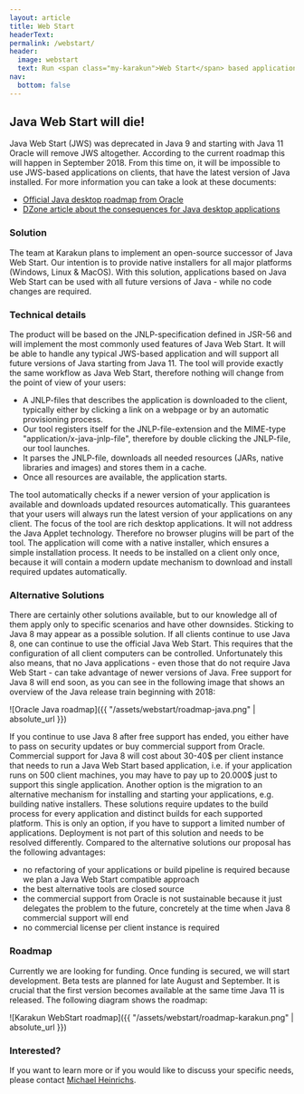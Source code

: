 ```yaml
---
layout: article
title: Web Start
headerText:
permalink: /webstart/
header:
  image: webstart
  text: Run <span class="my-karakun">Web Start</span> based application after the release of <span class="my-karakun">Java 11</span>
nav:
  bottom: false
---
```

## Java Web Start will die!
Java Web Start (JWS) was deprecated in Java 9 and starting with Java 11 Oracle will remove JWS altogether. According to the current roadmap this will happen in September 2018. From this time on, it will be impossible to use JWS-based applications on clients, that have the latest version of Java installed.
For more information you can take a look at these documents:

* [Official Java desktop roadmap from Oracle](http://www.oracle.com/technetwork/java/javase/javaclientroadmapupdate2018mar-4414431.pdf)
* [DZone article about the consequences for Java desktop applications](https://dzone.com/articles/what-the-future-java-releases-will-mean-for-legacy)

### Solution
The team at Karakun plans to implement an open-source successor of Java Web Start. Our intention is to provide native installers for all major platforms (Windows, Linux & MacOS). With this solution, applications based on Java Web Start can be used with all future versions of Java - while no code changes are required.

### Technical details
The product will be based on the JNLP-specification defined in JSR-56 and will implement the most commonly used features of Java Web Start. It will be able to handle any typical JWS-based application and will support all future versions of Java starting from Java 11.
The tool will provide exactly the same workflow as Java Web Start, therefore nothing will change from the point of view of your users: 
* A JNLP-files that describes the application is downloaded to the client, typically either by clicking a link on a webpage or by an automatic provisioning process. 
* Our tool registers itself for the JNLP-file-extension and the MIME-type "application/x-java-jnlp-file", therefore by double clicking the JNLP-file, our tool launches. 
* It parses the JNLP-file, downloads all needed resources (JARs, native libraries and images) and stores them in a cache. 
* Once all resources are available, the application starts. 

The tool automatically checks if a newer version of your application is available and downloads updated resources automatically. This guarantees that your users will always run the latest version of your applications on any client.
The focus of the tool are rich desktop applications. It will not address the Java Applet technology. Therefore no browser plugins will be part of the tool.
The application will come with a native installer, which ensures a simple installation process. It needs to be installed on a client only once, because it will contain a modern update mechanism to download and install required updates automatically.

### Alternative Solutions
There are certainly other solutions available, but to our knowledge all of them apply only to specific scenarios and have other downsides.
Sticking to Java 8 may appear as a possible solution. If all clients continue to use Java 8, one can continue to use the official Java Web Start. This requires that the configuration of all client computers can be  controlled. Unfortunately this also means, that no Java applications - even those that do not require Java Web Start - can take advantage of newer versions of Java.
Free support for Java 8 will end soon, as you can see in the following image that shows an overview of the Java release train beginning with 2018:

![Oracle Java roadmap]({{ "/assets/webstart/roadmap-java.png" | absolute_url }})

If you continue to use Java 8 after free support has ended, you either have to pass on security updates or buy commercial support from Oracle. Commercial support for Java 8 will cost about 30-40$ per client instance that needs to run a Java Web Start based application, i.e. if your application runs on 500 client machines, you may have to pay up to 20.000$ just to support this single application.
Another option is the migration to an alternative mechanism for installing and starting your applications, e.g. building native installers. These solutions require updates to the build process for every application and distinct builds for each supported platform. This is only an option, if you have to support a limited number of applications. Deployment is not part of this solution and needs to be resolved differently.
Compared to the alternative solutions our proposal has the following advantages:
* no refactoring of your applications or build pipeline is required because we plan a Java Web Start compatible approach
* the best alternative tools are closed source
* the commercial support from Oracle is not sustainable because it just delegates the problem to the future, concretely at the time when Java 8 commercial support will end
* no commercial license per client instance is required

### Roadmap
Currently we are looking for funding. Once funding is secured, we will start development. Beta tests are planned for late August and September. It is crucial that the first version becomes available at the same time Java 11 is released. The following diagram shows the roadmap:

![Karakun WebStart roadmap]({{ "/assets/webstart/roadmap-karakun.png" | absolute_url }})

### Interested?
If you want to learn more or if you would like to discuss your specific needs, please contact [Michael Heinrichs](mailto:michael.heinrichs@karakun.com).